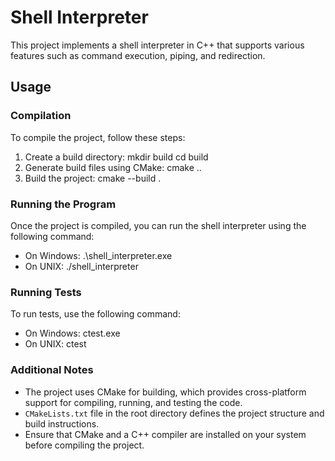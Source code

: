 # Shell Interpreter

This project implements a shell interpreter in C++ that supports various features such as command execution, piping, and redirection.

## Usage

### Compilation

To compile the project, follow these steps:

1. Create a build directory:
mkdir build
cd build
2. Generate build files using CMake:
cmake ..
3. Build the project:
cmake --build .

### Running the Program

Once the project is compiled, you can run the shell interpreter using the following command:

- On Windows:
.\shell_interpreter.exe
- On UNIX:
./shell_interpreter

### Running Tests

To run tests, use the following command:

- On Windows:
ctest.exe
- On UNIX:
ctest


### Additional Notes

- The project uses CMake for building, which provides cross-platform support for compiling, running, and testing the code.
- `CMakeLists.txt` file in the root directory defines the project structure and build instructions.
- Ensure that CMake and a C++ compiler are installed on your system before compiling the project.

